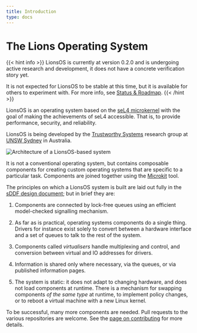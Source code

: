 ```yaml
---
title: Introduction
type: docs
---
```


# The Lions Operating System

{{< hint info >}}
LionsOS is currently at version 0.2.0 and is undergoing active research and
development, it does not have a concrete verification story yet.

It is not expected for LionsOS to be stable at this time, but it
is available for others to experiment with. For more info, see
[Status & Roadmap](/docs/status_and_roadmap).
{{< /hint >}}

LionsOS is an operating system based on the [seL4 microkernel](https://sel4.systems)
with the goal of making the achievements of seL4 accessible. That is,
to provide performance, security, and reliability.

LionsOS is being developed by the [Trustworthy Systems](https://trustworthy.systems) research
group at [UNSW Sydney](https://unsw.edu.au) in Australia.

<!-- TODO: add architecture picture -->
<img src="/lionsos_arch.svg" alt="Architecture of a LionsOS-based system" />

<!-- TODO: need more fundamentals explained -->

It is not a conventional operating system, but contains composable
components for creating custom operating systems that are specific to
a particular task.  Components are joined together using the
[Microkit](https://github.com/seL4/microkit) tool.

The principles on which a LionsOS system is built are laid out fully
in the [sDDF design document](https://trustworthy.systems/projects/drivers/sddf-design.pdf); but in brief they
are:
1. Components are connected by lock-free queues using an efficient
   model-checked signalling mechanism.

1. As far as is practical, operating systems components do a single
   thing. Drivers for instance exist solely to convert between a
   hardware interface and a set of queues to talk to the rest of the
   system.

1. Components called
   _virtualisers_ handle multiplexing and control, and conversion
   between virtual and IO addresses for drivers.

1. Information is shared only where necessary, via the queues, or via
   published information pages.

1. The system is static: it does not adapt to changing hardware, and
   does not load components at runtime.  There is a mechanism for
   swapping components _of the same type_ at runtime, to implement
   policy changes, or to reboot a virtual machine with a new Linux
   kernel.

To be successful, many more components are needed.  Pull requests to
the various repositories are welcome. See the
[page on contributing](/docs/contributing) for more details.
